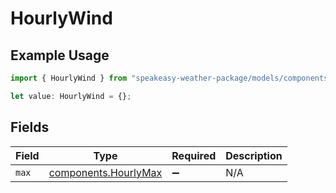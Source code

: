 # HourlyWind

## Example Usage

```typescript
import { HourlyWind } from "speakeasy-weather-package/models/components";

let value: HourlyWind = {};
```

## Fields

| Field                                                        | Type                                                         | Required                                                     | Description                                                  |
| ------------------------------------------------------------ | ------------------------------------------------------------ | ------------------------------------------------------------ | ------------------------------------------------------------ |
| `max`                                                        | [components.HourlyMax](../../models/components/hourlymax.md) | :heavy_minus_sign:                                           | N/A                                                          |